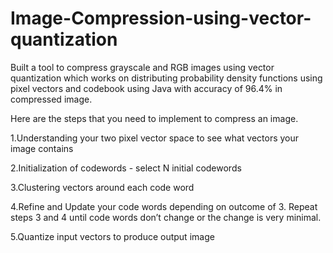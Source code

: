 # Image-Compression-using-vector-quantization
Built a tool to compress grayscale and RGB images using vector quantization which works on distributing probability density functions using pixel vectors and codebook using Java with accuracy of 96.4% in compressed image.

Here are the steps that you need to implement to compress an image.

1.Understanding your two pixel vector space to see what vectors your image contains

2.Initialization of codewords - select N initial codewords

3.Clustering vectors around each code word

4.Refine and Update your code words depending on outcome of 3. Repeat steps 3 and 4 until code words don’t change or the change is very minimal.

5.Quantize input vectors to produce output image











